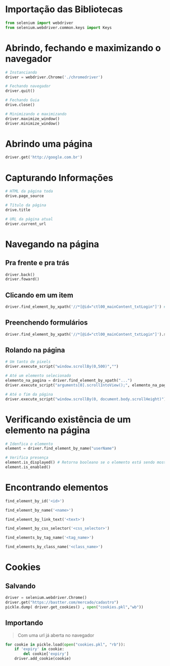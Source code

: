 # Importação das Bibliotecas

```python
from selenium import webdriver
from selenium.webdriver.common.keys import Keys
```

# Abrindo, fechando e maximizando o navegador

```python
# Instanciando 
driver = webdriver.Chrome('./chromedriver')

# Fechando navegador
driver.quit()

# Fechando Guia
drive.close()

# Minimizando e maximizando 
driver.maximize_window()
driver.minimize_window()
```

# Abrindo uma página

```python
driver.get('http://google.com.br')
```

# Capturando Informações

```python
# HTML da página toda
drive.page_source
```

```python
# Título da página
drive.title
```

```python
# URL da página atual 
driver.current_url
```

# Navegando na página

## Pra frente e pra trás

```python
driver.back()
driver.foward()
```
## Clicando em um item

```python
driver.find_element_by_xpath('//*[@id="ctl00_mainContent_txtLogin"]') # Tem que trocar as double cotes por singles
```

## Preenchendo formulários

```python
driver.find_element_by_xpath('//*[@id="ctl00_mainContent_txtLogin"]').send_keys('brunoresende')
```

## Rolando na página

```python
# Um tanto de pixels 
driver.execute_script("window.scrollBy(0,500)","")

# Até um elemento selecionado 
elemento_na_pagina = driver.find_element_by_xpath("...")
driver.execute_script("arguments[0].scrollIntoView();", elemento_na_pagina)

# Até o fim da página 
driver.execute_script("window.scrollBy(0, document.body.scrollHeight)")
```

# Verificando existência de um elemento na página

```python
# Idenfica o elemento
element = driver.find_element_by_name("userName")

# Verifica presença
element.is_displayed() # Retorna booleano se o elemento está sendo mostrado
element.is_enabled()
```

# Encontrando elementos 

```python
find_element_by_id('<id>')
```

```python
find_element_by_name('<name>')
```

```python
find_element_by_link_text('<text>')

```

```python
find_element_by_css_selector('<css_selector>')
```

```python
find_elements_by_tag_name('<tag_name>')
```

```python
find_elements_by_class_name('<class_name>')
```

# Cookies

## Salvando 

```python
driver = selenium.webdriver.Chrome()
driver.get("https://bastter.com/mercado/cadastro") 
pickle.dump( driver.get_cookies() , open("cookies.pkl","wb"))
```

## Importando

> Com uma url já aberta no navegador

```python
for cookie in pickle.load(open("cookies.pkl", "rb")):
    if 'expiry' in cookie:
        del cookie['expiry']
    driver.add_cookie(cookie)
```
